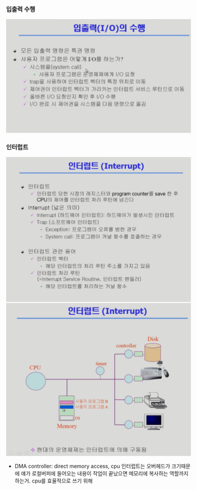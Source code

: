 ### 입출력 수행

![alt text](/assets/김연빈/image-6.png)

### 인터럽트

![alt text](/assets/김연빈/image-7.png)
![alt text](/assets/김연빈/image-8.png)
- DMA controller: direct memory access, cpu 인터럽트는 오버헤드가 크기때문에 얘가 로컬버퍼에 들어오는 내용이 작업이 끝났으면 메모리에 복사하는 역할까지 하는거. cpu를 효율적으로 쓰기 위해
